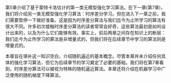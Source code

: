 第$5$章介绍了基于蒙特卡洛估计的第一类无模型强化学习算法。在下一章(第7章)，我们将介绍另一类无模型强化学习算法：时序差分学习。但在进入下一章之前，我们需要暂停一下做好准备。这是因为时序差分算法与我们迄今为止所学习的算法有很大不同。许多初次接触时序差分算法的读者常常会好奇，这些算法最初是如何设计出来的，以及为什么它们能够有效。事实上，前后两章之间存在知识上的断层：我们迄今为止所学习的算法是非增量式的，但我们将在后续章节中学习的算法则是增量式的。

本章旨在填补这一知识空白，介绍随机逼近的基本概念。尽管本章并未介绍任何具体的强化学习算法，但它为后续章节的学习奠定了必要的基础。我们将在第$7$章看到，时序差分算法可以被视为特殊的随机逼近算法。本章还将介绍在机器学习中广泛使用的随机梯度下降算法。
